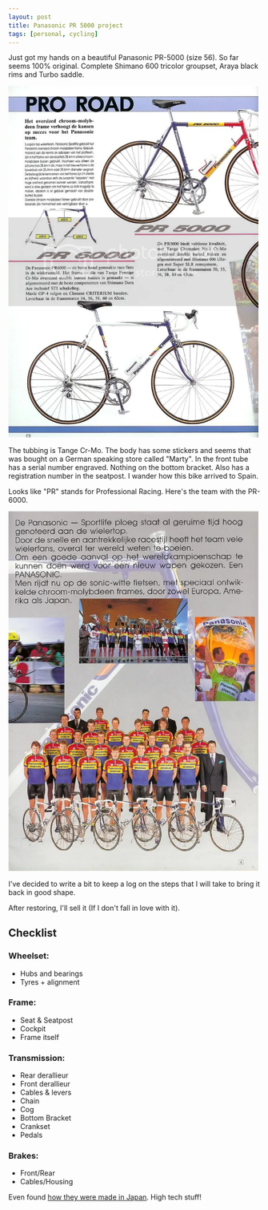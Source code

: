 ```yaml
---
layout: post
title: Panasonic PR 5000 project
tags: [personal, cycling]
---
```


Just got my hands on a beautiful Panasonic PR-5000 (size 56). So far seems 100% original. Complete Shimano 600 tricolor groupset, Araya black rims and Turbo saddle.

<img src="/images/2021/2021-02-14-Pana18800.webp" alt="PR 5000 catalog" class="center" width="500px"/>

The tubbing is Tange Cr-Mo. The body has some stickers and seems that was bought on a German speaking store called "Marty". In the front tube has a serial number engraved. Nothing on the bottom bracket. Also has a registration number in the seatpost. I wander how this bike arrived to Spain.


Looks like "PR" stands for Professional Racing. Here's the team with the PR-6000.

<img src="/images/2021/2021-02-14-Pana5800.webp" alt="Panasonic team" class="center" width="500px"/>

I've decided to write a bit to keep a log on the steps that I will take to bring it back in good shape.

After restoring, I'll sell it (If I don't fall in love with it).

## Checklist
### Wheelset:
- Hubs and bearings
- Tyres + alignment

### Frame:
- Seat & Seatpost
- Cockpit
- Frame itself

### Transmission:
- Rear derallieur
- Front derallieur
- Cables & levers
- Chain
- Cog
- Bottom Bracket
- Crankset
- Pedals

### Brakes:
- Front/Rear
- Cables/Housing

Even found [how they were made in Japan](https://www.youtube.com/watch?v=rfAbZlqQ68o). High tech stuff!
